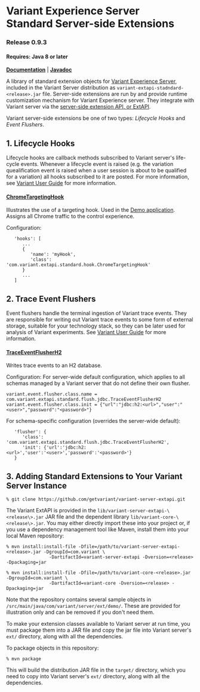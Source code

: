 # Variant Experience Server </br> Standard Server-side Extensions
### Release 0.9.3
#### Requires: Java 8 or later

[__Documentation__](https://www.getvariant.com/resources/docs/0-9/experience-server/reference/#section-4) | [__Javadoc__](https://getvariant.github.io/variant-extapi-standard/)

A library of standard extension objects for [Variant Experience Server](https://www.getvariant.com/resources/docs/0-9/experience-server/user-guide/), included in the Variant Server distribution as `variant-extapi-stadndard-<release>.jar` file. Server-side extensions are run by and provide runtime customization mechanism for Variant Experience server. They integrate with Variant server via the [server-side extension API, or ExtAPI](https://www.getvariant.com/resources/docs/0-9/experience-server/reference/#section-4).

Variant server-side extensions be one of two types: _Lifecycle Hooks_ and _Event Flushers_. 

## 1. Lifecycle Hooks 
Lifecycle hooks are callback methods subscribed to Variant server's life-cycle events. Whenever a lifecycle event is raised (e.g. the variation quealification event is raised when a user session is about to be qualified for a variation) all hooks subscribed to it are posted.  For more information, see [Variant User Guide](https://www.getvariant.com/resources/docs/0-9/experience-server/user-guide/#section-4.7.1) for more information.

#### [ChromeTargetingHook](https://github.com/getvariant/variant-extapi-standard/blob/master/src/main/java/com/variant/extapi/standard/hook/ChromeTargetingHook.java)

Illustrates the use of a targeting hook. Used in the [Demo application](https://github.com/getvariant/variant-java-demo). Assigns all Chrome traffic to the control experience.

Configuration:
```
   'hooks': [
      ...
      {
         'name': 'myHook',
         'class': 'com.variant.extapi.standard.hook.ChromeTargetingHook'
      }
      ...
   ]
```
## 2. Trace Event Flushers
Event flushers handle the terminal ingestion of Variant trace events. They are responsible for writing out Variant trace events to some form of external storage, suitable for your technology stack, so they can be later used for analysis of Variant experiments. See [Variant User Guide](https://www.getvariant.com/resources/docs/0-9/experience-server/user-guide/#section-4.7.2) for more information.

#### [TraceEventFlusherH2](https://github.com/getvariant/variant-extapi-standard/blob/master/src/main/java/com/variant/extapi/standard/flush/jdbc/TraceEventFlusherH2.java)

Writes trace events to an H2 database.  

Configuration:
For server-wide default configuration, which applies to all schemas managed by a Variant server that do not define their own flusher.
```
variant.event.flusher.class.name = com.variant.extapi.standard.flush.jdbc.TraceEventFlusherH2
variant.event.flusher.class.init = {"url":"jdbc:h2:<url>","user":"<user>","password":"<password>"}
 ```
 
For schema-specific configuration (overrides the server-wide default):
```
   'flusher': {
      'class': 'com.variant.extapi.standard.flush.jdbc.TraceEventFlusherH2',
      'init': {'url':'jdbc:h2:<url>','user':'<user>','password':'<password>'}
   }
```

## 3. Adding Standard Extensions to Your Variant Server Instance
```
% git clone https://github.com/getvariant/variant-server-extapi.git
```

The Variant ExtAPI is provided in the `lib/variant-server-extapi-\<release\>.jar` JAR file and the dependent library `lib/variant-core-\<release\>.jar`. You may either directly import these into your project or, if you use a dependency management tool like Maven, install them into your local Maven repository:

```
% mvn install:install-file -Dfile=/path/to/variant-server-extapi-<release>.jar -DgroupId=com.variant \
                -DartifactId=variant-server-extapi -Dversion=<release> -Dpackaging=jar

% mvn install:install-file -Dfile=/path/to/variant-core-<release>.jar -DgroupId=com.variant \
                -DartifactId=variant-core -Dversion=<release> -Dpackaging=jar
```

Note that the repository contains several sample objects in `/src/main/java/com/variant/server/ext/demo/`. These are provided for illustration only and can be removed if you don't need them.

To make your extension classes available to Variant server at run time, you must package them into a JAR file and copy the jar file into Variant server's `ext/` directory, along with all the dependencies.

To package objects in this repository:

```
% mvn package
```

This will build the distribution JAR file in the `target/` directory, which you need to copy into Variant server's `ext/` directory, along with all the dependencies.

